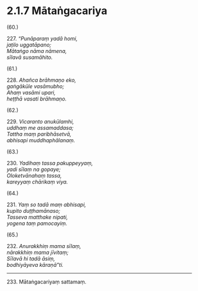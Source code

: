 # 2.1.7 Mātaṅgacariya

(60.)

227\. _“Punāparaṃ yadā homi,_  
_jaṭilo uggatāpano;_  
_Mātaṅgo nāma nāmena,_  
_sīlavā susamāhito._  

(61.)

228\. _Ahañca brāhmaṇo eko,_  
_gaṅgākūle vasāmubho;_  
_Ahaṃ vasāmi upari,_  
_heṭṭhā vasati brāhmaṇo._  

(62.)

229\. _Vicaranto anukūlamhi,_  
_uddhaṃ me assamaddasa;_  
_Tattha maṃ paribhāsetvā,_  
_abhisapi muddhaphālanaṃ._  

(63.)

230\. _Yadihaṃ tassa pakuppeyyaṃ,_  
_yadi sīlaṃ na gopaye;_  
_Oloketvānahaṃ tassa,_  
_kareyyaṃ chārikaṃ viya._  

(64.)

231\. _Yaṃ so tadā maṃ abhisapi,_  
_kupito duṭṭhamānaso;_  
_Tasseva matthake nipati,_  
_yogena taṃ pamocayiṃ._  

(65.)

232\. _Anurakkhiṃ mama sīlaṃ,_  
_nārakkhiṃ mama jīvitaṃ;_  
_Sīlavā hi tadā āsiṃ,_  
_bodhiyāyeva kāraṇā”ti._  

---

233\. Mātaṅgacariyaṃ sattamaṃ.
